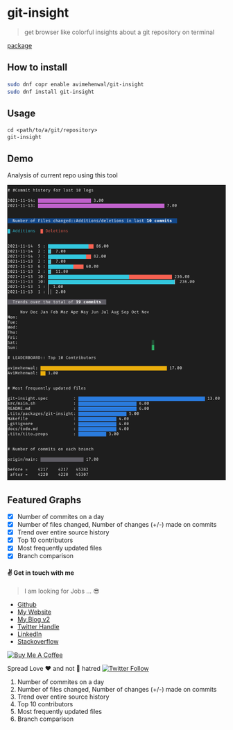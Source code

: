 # git-insight

> get browser like colorful insights about a git repository on terminal

[package](https://copr.fedorainfracloud.org/coprs/avimehenwal/git-insight/)

## How to install

```bash
sudo dnf copr enable avimehenwal/git-insight
sudo dnf install git-insight
```

## Usage

```
cd <path/to/a/git/repository>
git-insight
```

## Demo

Analysis of current repo using this tool

![git-insight repository analysis](docs/repo-analysis.png)

## Featured Graphs

- [x] Number of commites on a day
- [x] Number of files changed, Number of changes (+/-) made on commits
- [x] Trend over entire source history
- [x] Top 10 contributors
- [x] Most frequently updated files
- [x] Branch comparison

#### :v: Get in touch with me

> I am looking for Jobs ... :sunglasses:

- [Github](https://github.com/avimehenwal/)
- [My Website](https://avimehenwal.in)
- [My Blog v2](https://avimehenwal2.netlify.app/)
- [Twitter Handle](https://twitter.com/avimehenwal)
- [LinkedIn](https://in.linkedin.com/in/avimehenwal)
- [Stackoverflow](https://stackoverflow.com/users/1915935/avi-mehenwal)

<a href="https://www.buymeacoffee.com/F1j07cV" target="_blank"><img src="https://cdn.buymeacoffee.com/buttons/default-orange.png" alt="Buy Me A Coffee" style="height: 51px !important;width: 217px !important;" ></a>

Spread Love :hearts: and not :no_entry_sign: hatred [![Twitter Follow](https://img.shields.io/twitter/follow/avimehenwal.svg?style=social)](https://twitter.com/avimehenwal)

1. Number of commites on a day
1. Number of files changed, Number of changes (+/-) made on commits
1. Trend over entire source history
1. Top 10 contributors
1. Most frequently updated files
1. Branch comparison
